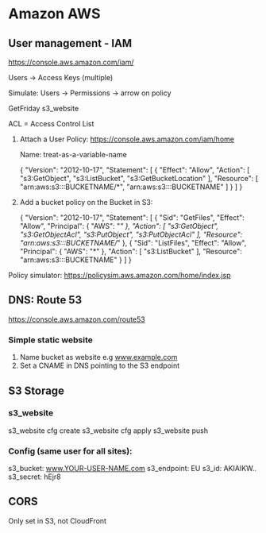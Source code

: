 # Amazon AWS

## User management - IAM

https://console.aws.amazon.com/iam/

Users -> Access Keys (multiple)

Simulate: Users -> Permissions -> arrow on policy

GetFriday
s3_website

ACL = Access Control List

1. Attach a User Policy: https://console.aws.amazon.com/iam/home

	Name: treat-as-a-variable-name

	{
		"Version": "2012-10-17",
		"Statement": [
			{
				"Effect": "Allow",
				"Action": [
					"s3:GetObject",
					"s3:ListBucket",
					"s3:GetBucketLocation"
				],
				"Resource": [
					"arn:aws:s3:::BUCKETNAME/*",
					"arn:aws:s3:::BUCKETNAME"
				]
			}
		]
	}

2. Add a bucket policy on the Bucket in S3:

	{
		"Version": "2012-10-17",
		"Statement": [
			{
				"Sid": "GetFiles",
				"Effect": "Allow",
				"Principal": {
					"AWS": "*"
				},
				"Action": [
					"s3:GetObject",
					"s3:GetObjectAcl",
					"s3:PutObject",
					"s3:PutObjectAcl"
				],
				"Resource": "arn:aws:s3:::BUCKETNAME/*"
			},
			{
				"Sid": "ListFiles",
				"Effect": "Allow",
				"Principal": {
					"AWS": "*"
				},
				"Action": [
					"s3:ListBucket"
				],
				"Resource": "arn:aws:s3:::BUCKETNAME"
			}
		]
	}

Policy simulator:
https://policysim.aws.amazon.com/home/index.jsp

## DNS: Route 53

https://console.aws.amazon.com/route53


### Simple static website

1. Name bucket as website e.g www.example.com
2. Set a CNAME in DNS pointing to the S3 endpoint


## S3 Storage

### s3_website

s3_website cfg create
s3_website cfg apply
s3_website push

### Config (same user for all sites):
s3_bucket: www.YOUR-USER-NAME.com
s3_endpoint: EU
s3_id: AKIAIKW..
s3_secret: hEjr8


## CORS

Only set in S3, not CloudFront
